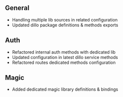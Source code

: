 ## General
- Handling multiple lib sources in related configuration
- Updated dillo package definitions & methods exports

## Auth
- Refactored internal auth methods with dedicated lib
- Updated configuration in latest dillo service methods
- Refactored routes dedicated methods configuration

## Magic
- Added dedicated magic library definitions & bindings
